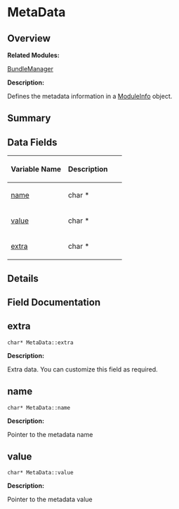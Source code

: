 # MetaData<a name="ZH-CN_TOPIC_0000001054479571"></a>

## **Overview**<a name="section1978974479093531"></a>

**Related Modules:**

[BundleManager](BundleManager.md)

**Description:**

Defines the metadata information in a  [ModuleInfo](ModuleInfo.md)  object. 

## **Summary**<a name="section797552384093531"></a>

## Data Fields<a name="pub-attribs"></a>

<a name="table546903356093531"></a>
<table><thead align="left"><tr id="row592572779093531"><th class="cellrowborder" valign="top" width="50%" id="mcps1.1.3.1.1"><p id="p887755477093531"><a name="p887755477093531"></a><a name="p887755477093531"></a>Variable Name</p>
</th>
<th class="cellrowborder" valign="top" width="50%" id="mcps1.1.3.1.2"><p id="p471540837093531"><a name="p471540837093531"></a><a name="p471540837093531"></a>Description</p>
</th>
</tr>
</thead>
<tbody><tr id="row1741085875093531"><td class="cellrowborder" valign="top" width="50%" headers="mcps1.1.3.1.1 "><p id="p1163122245093531"><a name="p1163122245093531"></a><a name="p1163122245093531"></a><a href="MetaData.md#ab3fee0041d776544e4305bcab5ff992a">name</a></p>
</td>
<td class="cellrowborder" valign="top" width="50%" headers="mcps1.1.3.1.2 "><p id="p383992095093531"><a name="p383992095093531"></a><a name="p383992095093531"></a>char *&nbsp;</p>
</td>
</tr>
<tr id="row1410168359093531"><td class="cellrowborder" valign="top" width="50%" headers="mcps1.1.3.1.1 "><p id="p1603074765093531"><a name="p1603074765093531"></a><a name="p1603074765093531"></a><a href="MetaData.md#a33b9134160cc5481447142f021dd75ac">value</a></p>
</td>
<td class="cellrowborder" valign="top" width="50%" headers="mcps1.1.3.1.2 "><p id="p77477285093531"><a name="p77477285093531"></a><a name="p77477285093531"></a>char *&nbsp;</p>
</td>
</tr>
<tr id="row606310530093531"><td class="cellrowborder" valign="top" width="50%" headers="mcps1.1.3.1.1 "><p id="p168909043093531"><a name="p168909043093531"></a><a name="p168909043093531"></a><a href="MetaData.md#afb875615d3a2774cca2230a190815911">extra</a></p>
</td>
<td class="cellrowborder" valign="top" width="50%" headers="mcps1.1.3.1.2 "><p id="p1170204904093531"><a name="p1170204904093531"></a><a name="p1170204904093531"></a>char *&nbsp;</p>
</td>
</tr>
</tbody>
</table>

## **Details**<a name="section81846736093531"></a>

## **Field Documentation**<a name="section454451067093531"></a>

## extra<a name="afb875615d3a2774cca2230a190815911"></a>

```
char* MetaData::extra
```

 **Description:**

Extra data. You can customize this field as required. 

## name<a name="ab3fee0041d776544e4305bcab5ff992a"></a>

```
char* MetaData::name
```

 **Description:**

Pointer to the metadata name 

## value<a name="a33b9134160cc5481447142f021dd75ac"></a>

```
char* MetaData::value
```

 **Description:**

Pointer to the metadata value 


